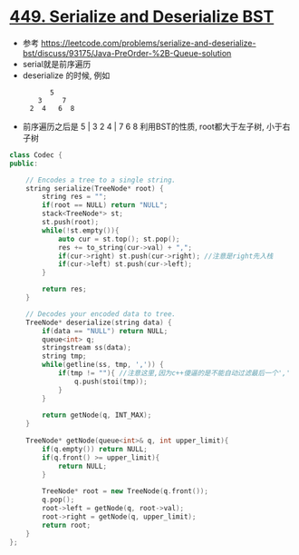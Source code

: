 # [449. Serialize and Deserialize BST](https://leetcode.com/problems/serialize-and-deserialize-bst/)
* 参考 https://leetcode.com/problems/serialize-and-deserialize-bst/discuss/93175/Java-PreOrder-%2B-Queue-solution
* serial就是前序遍历
* deserialize 的时候, 例如 
```
          5
       3     7
     2  4   6  8    
```
* 前序遍历之后是 5 | 3 2 4 | 7 6 8 利用BST的性质, root都大于左子树, 小于右子树

```c++
class Codec {
public:

    // Encodes a tree to a single string.
    string serialize(TreeNode* root) {
        string res = "";
        if(root == NULL) return "NULL";
        stack<TreeNode*> st;
        st.push(root);
        while(!st.empty()){
            auto cur = st.top(); st.pop();
            res += to_string(cur->val) + ",";
            if(cur->right) st.push(cur->right); //注意是right先入栈
            if(cur->left) st.push(cur->left);
        }

        return res;      
    }

    // Decodes your encoded data to tree.
    TreeNode* deserialize(string data) {
        if(data == "NULL") return NULL;
        queue<int> q;
        stringstream ss(data);
        string tmp;
        while(getline(ss, tmp, ',')) {
            if(tmp != ""){ //注意这里,因为c++傻逼的是不能自动过滤最后一个','
                q.push(stoi(tmp));
            }         
        }
        
        return getNode(q, INT_MAX);
    }
    
    TreeNode* getNode(queue<int>& q, int upper_limit){
        if(q.empty()) return NULL;
        if(q.front() >= upper_limit){
            return NULL;
        }
        
        TreeNode* root = new TreeNode(q.front()); 
        q.pop();
        root->left = getNode(q, root->val);
        root->right = getNode(q, upper_limit);
        return root;
    }
};

```
